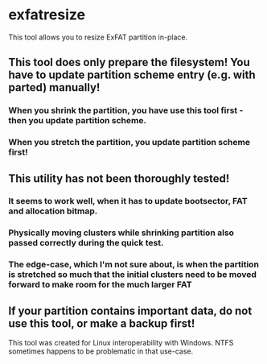 # exfatresize
This tool allows you to resize ExFAT partition in-place.
## This tool does only prepare the filesystem! You have to update partition scheme entry (e.g. with parted) manually!
### When you shrink the partition, you have use this tool first - then you update partition scheme.
### When you stretch the partition, you update partition scheme first!
## This utility has not been thoroughly tested!
### It seems to work well, when it has to update bootsector, FAT and allocation bitmap.
### Physically moving clusters while shrinking partition also passed correctly during the quick test.
### The edge-case, which I'm not sure about, is when the partition is stretched so much that the initial clusters need to be moved forward to make room for the much larger FAT
## If your partition contains important data, do not use this tool, or make a backup first!
This tool was created for Linux interoperability with Windows. NTFS sometimes happens to be problematic in that use-case.
